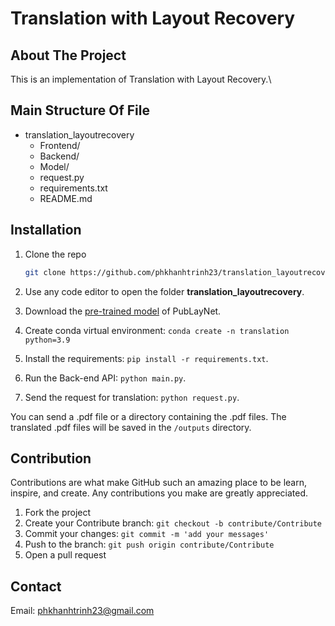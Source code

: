 # Translation with Layout Recovery

## About The Project

This is an implementation of Translation with Layout Recovery.\

## Main Structure Of File

 * translation_layoutrecovery
   * Frontend/
   * Backend/
   * Model/
   * request.py
   * requirements.txt
   * README.md

## Installation

1. Clone the repo

   ```sh
   git clone https://github.com/phkhanhtrinh23/translation_layoutrecovery.git
   ```

2. Use any code editor to open the folder **translation_layoutrecovery**.

3. Download the [pre-trained model](https://drive.google.com/file/d/1Jx2m_2I1d9PYzFRQ4gl82xQa-G7Vsnsl/view?usp=sharing) of PubLayNet.

4. Create conda virtual environment: `conda create -n translation python=3.9`

5. Install the requirements: `pip install -r requirements.txt`.

6. Run the Back-end API: `python main.py`.

7. Send the request for translation: `python request.py`.

You can send a .pdf file or a directory containing the .pdf files. The translated .pdf files will be saved in the `/outputs` directory.

## Contribution

Contributions are what make GitHub such an amazing place to be learn, inspire, and create. Any contributions you make are greatly appreciated.

1. Fork the project
2. Create your Contribute branch: `git checkout -b contribute/Contribute`
3. Commit your changes: `git commit -m 'add your messages'`
4. Push to the branch: `git push origin contribute/Contribute`
5. Open a pull request

## Contact

Email: phkhanhtrinh23@gmail.com
